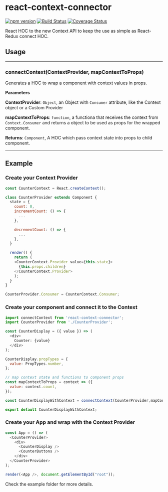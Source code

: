 # react-context-connector
[![npm version](https://badge.fury.io/js/react-context-connector.svg)](https://badge.fury.io/js/react-context-connector)
[![Build Status](https://travis-ci.com/BrOrlandi/react-context-connector.svg?branch=master)](https://travis-ci.com/BrOrlandi/react-context-connector)
[![Coverage Status](https://coveralls.io/repos/github/BrOrlandi/react-context-connector/badge.svg?branch=master)](https://coveralls.io/github/BrOrlandi/react-context-connector?branch=master)

React HOC to the new Context API to keep the use as simple as React-Redux connect HOC.

## Usage

* * *

### connectContext(ContextProvider, mapContextToProps) 

Generates a HOC to wrap a component with context values in props.

**Parameters**

**ContextProvider**: `Object`, an Object with `Consumer` attribute, like the Context object or a Custom Provider

**mapContextToProps**: `function`, a functiona that receives the context from `Context.Consumer` and returns a object to be used as props for the wrapped component.

**Returns**: `Component`, A HOC which pass context state into props to child component.

* * *

## Example

### Create your Context Provider

```js
const CounterContext = React.createContext();

class CounterProvider extends Component {
  state = {
    count: 0,
    incrementCount: () => {
      ...
    },

    decrementCount: () => {
      ...
    },
  }

  render() {
    return (
    <CounterContext.Provider value={this.state}>
      {this.props.children}
    </CounterContext.Provider>
    );
  }
}

CounterProvider.Consumer = CounterContext.Consumer;
```

### Create your component and connect it to the Context

```js
import connectContext from 'react-context-connector';
import CounterProvider from './CounterProvider';

const CounterDisplay = ({ value }) => (
  <div>
    Counter: {value}
  </div>
);

CounterDisplay.propTypes = {
  value: PropTypes.number,
};

// map context state and functions to component props
const mapContextToProps = context => ({
  value: context.count,
});

const CounterDisplayWithContext = connectContext(CounterProvider,mapContextToProps)(CounterDisplay);

export default CounterDisplayWithContext;
```


### Create your App and wrap with the Context Provider

```js
const App = () => (
  <CounterProvider>
    <div>
      <CounterDisplay />
      <CounterButtons />
    </div>
  </CounterProvider>
);

render(<App />, document.getElementById("root"));
```


Check the example folder for more details.

